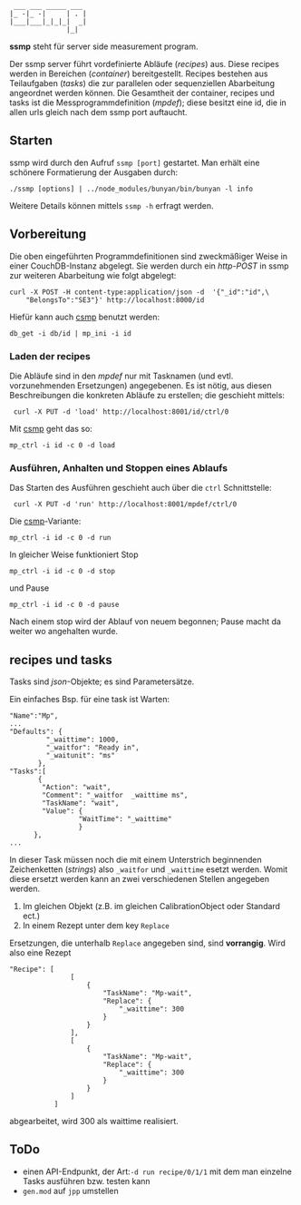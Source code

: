 ```
 ___ ___ _____ ___ 
|_ -|_ -|     | . |
|___|___|_|_|_|  _|
              |_|

```


__ssmp__ steht für  server side measurement program.

Der ssmp server führt vordefinierte Abläufe (_recipes_) aus. Diese recipes
werden in Bereichen (_container_) bereitgestellt. Recipes bestehen
aus Teilaufgaben (_tasks_) die zur  parallelen oder sequenziellen
Abarbeitung angeordnet werden können.
Die Gesamtheit der container, recipes und tasks ist die Messprogrammdefinition
(_mpdef_);
diese besitzt eine id, die in allen urls gleich nach dem ssmp port auftaucht.

## Starten

ssmp wird durch den Aufruf ```ssmp [port]``` gestartet. Man erhält
eine schönere Formatierung der Ausgaben durch:
```
./ssmp [options] | ../node_modules/bunyan/bin/bunyan -l info
```
Weitere Details können mittels ```ssmp -h``` erfragt werden.

## Vorbereitung

Die oben eingeführten  Programmdefinitionen  sind zweckmäßiger
Weise in einer CouchDB-Instanz abgelegt. Sie werden durch ein
_http-POST_ in ssmp zur weiteren Abarbeitung wie folgt abgelegt: 

```
curl -X POST -H content-type:application/json -d  '{"_id":"id",\
	"BelongsTo":"SE3"}' http://localhost:8000/id
```

Hiefür kann auch [csmp](https://github.com/wactbprot/csmp) benutzt werden:

```
db_get -i db/id | mp_ini -i id
```


### Laden der recipes

Die Abläufe sind in den _mpdef_ nur mit Tasknamen
(und evtl. vorzunehmenden Ersetzungen) angegebenen.
Es ist nötig, aus diesen Beschreibungen die konkreten
Abläufe zu erstellen; die geschieht mittels:

```
 curl -X PUT -d 'load' http://localhost:8001/id/ctrl/0
```

Mit  [csmp](https://github.com/wactbprot/csmp) geht das so:

```
mp_ctrl -i id -c 0 -d load
```

### Ausführen, Anhalten und Stoppen eines Ablaufs

Das Starten des Ausführen geschieht auch über die ```ctrl``` Schnittstelle:

```
 curl -X PUT -d 'run' http://localhost:8001/mpdef/ctrl/0
```

Die  [csmp](https://github.com/wactbprot/csmp)-Variante:

```
mp_ctrl -i id -c 0 -d run
```

In gleicher Weise funktioniert Stop

```
mp_ctrl -i id -c 0 -d stop
```

und Pause

```
mp_ctrl -i id -c 0 -d pause
```

Nach einem stop wird der Ablauf von neuem begonnen;
Pause macht da weiter wo angehalten wurde.




## recipes und tasks

Tasks sind _json_-Objekte; es sind Parametersätze.

Ein einfaches Bsp. für eine task ist Warten:

```
"Name":"Mp",
...
"Defaults": {
         "_waittime": 1000,
         "_waitfor": "Ready in",
         "_waitunit": "ms"
       },
"Tasks":[
	   {
	    "Action": "wait",
		"Comment": "_waitfor  _waittime ms",
		"TaskName": "wait",
	    "Value": {
	             "WaitTime": "_waittime"
                 } 
      },
...
```
In dieser Task müssen noch die mit einem Unterstrich 
beginnenden Zeichenketten (_strings_) also  ```_waitfor``` und
```_waittime``` esetzt werden. Womit diese ersetzt werden kann an zwei
verschiedenen Stellen angegeben werden.
1. Im gleichen Objekt (z.B. im gleichen CalibrationObject oder Standard ect.)
2. In einem Rezept unter dem key ```Replace```

Ersetzungen, die unterhalb ```Replace``` angegeben sind, sind __vorrangig__. Wird 
also eine Rezept 

```
"Recipe": [
               [
                   {
                       "TaskName": "Mp-wait",
                       "Replace": {
                           "_waittime": 300
                       }
                   }
               ],
               [
                   {
                       "TaskName": "Mp-wait",
                       "Replace": {
                           "_waittime": 300
                       }
                   }
               ]
           ]
```
abgearbeitet, wird 300 als waittime realisiert.
	

## ToDo

* einen API-Endpunkt, der Art:```-d run recipe/0/1/1```
  mit dem man  einzelne Tasks ausführen bzw. testen kann
* ```gen.mod``` auf ```jpp``` umstellen